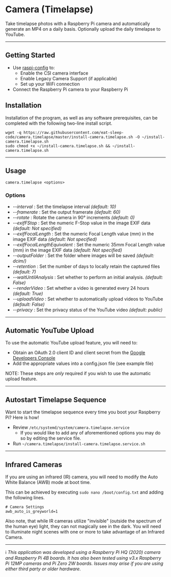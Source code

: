 # Camera (Timelapse)
Take timelapse photos with a Raspberry Pi camera and automatically generate an MP4 on a daily basis.  Optionally upload the daily timelapse to YouTube.

---

## Getting Started

- Use [raspi-config](https://www.raspberrypi.org/documentation/configuration/raspi-config.md) to:
  - Enable the CSI camera interface
  - Enable Legacy Camera Support (if applicable)
  - Set up your WiFi connection
- Connect the Raspberry Pi camera to your Raspberry Pi


## Installation

Installation of the program, as well as any software prerequisites, can be completed with the following two-line install script.

```
wget -q https://raw.githubusercontent.com/eat-sleep-code/camera.timelapse/master/install-camera.timelapse.sh -O ~/install-camera.timelapse.sh
sudo chmod +x ~/install-camera.timelapse.sh && ~/install-camera.timelapse.sh
```

---

## Usage
```
camera.timelapse <options>
```

### Options

+ _--interval_ : Set the timelapse interval    *(default: 10)*
+ _--framerate_ : Set the output framerate     *(default: 60)*
+ _--rotate_ : Rotate the camera in 90&deg; increments     *(default: 0)*
+ _--exifFStop_ : Set the numeric F-Stop value in the image EXIF data *(default: Not specified)*
+ _--exifFocalLength_ : Set the numeric Focal Length value (mm) in the image EXIF data *(default: Not specified)*
+ _--exifFocalLengthEquivalent_ : Set the numeric 35mm Focal Length value (mm) in the image EXIF data *(default: Not specified)*
+ _--outputFolder_ : Set the folder where images will be saved     *(default: dcim/)*
+ _--retention_ : Set the number of days to locally retain the captured files    *(default: 7)*
+ _--waitUntilAnalysis_ : Set whether to perform an initial analysis.     *(default: False)*
+ _--renderVideo_ : Set whether a video is generated every 24 hours     *(default: True)*
+ _--uploadVideo_ : Set whether to automatically upload videos to YouTube    *(default: False)*
+ _--privacy_ : Set the privacy status of the YouTube video  *(default: public)*

---

## Automatic YouTube Upload

To use the automatic YouTube upload feature, you will need to: 
+ Obtain an OAuth 2.0 client ID and client secret from the [Google Developers Console](https://console.developers.google.com/apis/credentials)
+ Add the appropriate values into a config.json file (see example file)

NOTE: These steps are _only_ required if you wish to use the automatic upload feature.

---

## Autostart Timelapse Sequence
Want to start the timelapse sequence every time you boot your Raspberry Pi?  Here is how!

* Review `/etc/systemd/system/camera.timelapse.service`
   * If you would like to add any of aforementioned options you may do so by editing the service file.
* Run `~/camera.timelapse/install-camera.timelapse.service.sh`

---

## Infrared Cameras
If you are using an infrared (IR) camera, you will need to modify the Auto White Balance (AWB) mode at boot time.

This can be achieved by executing `sudo nano /boot/config.txt` and adding the following lines.

```
# Camera Settings 
awb_auto_is_greyworld=1
```

Also note, that while IR cameras utilize "invisible" (outside the spectrum of the human eye) light, they can not magically see in the dark.   You will need to illuminate night scenes with one or more to take advantage of an Infrared Camera.

---
:information_source: *This application was developed using a Raspberry Pi HQ (2020) camera and Raspberry Pi 4B boards. It has also been tested using v3.x Raspberry Pi 12MP cameras and Pi Zero 2W boards.   Issues may arise if you are using either third party or older hardware.*
